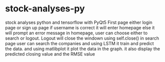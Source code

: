 # stock-analyses-py
stock analyses python and tensorflow with PyQt5
First page
either login page or sign up page
if username is correct it will enter homepage else it will prompt an error message
in homepage, user can choose either to search or logout. Logout will close the windown using self.close()
in search page user can search the companies and using LSTM it train and predict the data. and using matlibplot it plot the data in the graph. it also display the predicted closing value and the RMSE value
